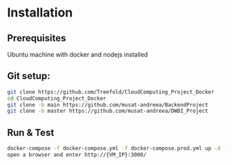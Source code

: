 # Installation

## Prerequisites 
Ubuntu machine with docker and nodejs installed

## Git setup:
```bash
git clone https://github.com/Treefold/CloudComputing_Project_Docker
cd CloudComputing_Project_Docker
git clone -b main https://github.com/musat-andreea/BackendProject
git clone -b master https://github.com/musat-andreea/DWBI_Project
```

## Run & Test
```bash
docker-compose -f docker-compose.yml -f docker-compose.prod.yml up -d --build
open a browser and enter http://{VM_IP}:3000/
```
